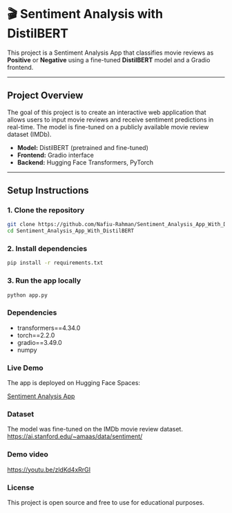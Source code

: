 # 🎬 Sentiment Analysis with DistilBERT

This project is a Sentiment Analysis App that classifies movie reviews as **Positive** or **Negative** using a fine-tuned **DistilBERT** model and a Gradio frontend.

---

##  Project Overview
The goal of this project is to create an interactive web application that allows users to input movie reviews and receive sentiment predictions in real-time. The model is fine-tuned on a publicly available movie review dataset (IMDb).

- **Model:** DistilBERT (pretrained and fine-tuned)
- **Frontend:** Gradio interface
- **Backend:** Hugging Face Transformers, PyTorch

---

##  Setup Instructions

### 1. Clone the repository
```bash
git clone https://github.com/Nafiu-Rahman/Sentiment_Analysis_App_With_DistilBERT
cd Sentiment_Analysis_App_With_DistilBERT
```

### 2. Install dependencies
```bash
pip install -r requirements.txt
```

### 3. Run the app locally
```bash
python app.py
```

### Dependencies

- transformers==4.34.0
- torch==2.2.0
- gradio==3.49.0
- numpy

### Live Demo

The app is deployed on Hugging Face Spaces:

[Sentiment Analysis App](https://huggingface.co/spaces/N4F1U/sentiment-app)

### Dataset
The model was fine-tuned on the IMDb movie review dataset.
https://ai.stanford.edu/~amaas/data/sentiment/

### Demo video
https://youtu.be/zldKd4xRrGI

### License
This project is open source and free to use for educational purposes.


